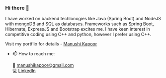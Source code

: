 ### Hi there 👋  
  
I have worked on backend techlonogies like Java (Spring Boot) and NodeJS with mongoDB and SQL as databases. Frameworks such as Spring Boot, Hibernate, ExpressJS and Bootstrap excites me. I have keen interest in competitive coding using C++ and python, however I prefer using C++.  

Visit my portflio for details - [Manushi Kapoor](manushikapoor.github.io)  

- 📫 How to reach me:  
  
  💬 manushikapoor@gmail.com  
  💻 [LinkedIn](https://www.linkedin.com/in/manushi-kapoor-b628b5180/)

<!--
**manushikapoor/manushikapoor** is a ✨ _special_ ✨ repository because its `README.md` (this file) appears on your GitHub profile.

Here are some ideas to get you started:

- 🔭 I’m currently working on ...
- 🌱 I’m currently learning ...
- 👯 I’m looking to collaborate on ...
- 🤔 I’m looking for help with ...
- 💬 Ask me about ...
- 📫 How to reach me: ...
- 😄 Pronouns: ...
- ⚡ Fun fact: ...
-->
